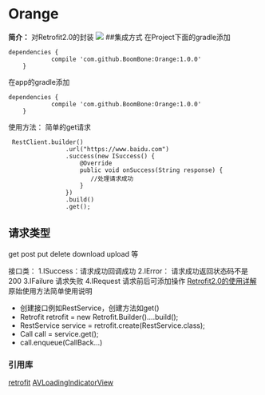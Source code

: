 # Orange
**简介：** 对Retrofit2.0的封装 
[![](https://www.jitpack.io/v/BoomBone/Orange.svg)](https://www.jitpack.io/#BoomBone/Orange)
##集成方式
在Project下面的gradle添加
```
dependencies {
	        compile 'com.github.BoomBone:Orange:1.0.0'
	}
```
在app的gradle添加
```
dependencies {
	        compile 'com.github.BoomBone:Orange:1.0.0'
	}
```
使用方法：
简单的get请求
```
 RestClient.builder()
                .url("https://www.baidu.com")
                .success(new ISuccess() {
                    @Override
                    public void onSuccess(String response) {
                       //处理请求成功
                    }
                })
                .build()
                .get();
```

## 请求类型
get post put delete download upload 等 

接口类：
1.ISuccess：请求成功回调成功
2.IError：  请求成功返回状态码不是200
3.IFailure  请求失败
4.IRequest  请求前后可添加操作
[Retrofit2.0的使用详解](http://blog.csdn.net/carson_ho/article/details/73732076)
原始使用方法简单使用说明
- 创建接口例如RestService，创建方法如get()
- Retrofit retrofit = new Retrofit.Builder()....build();
- RestService service = retrofit.create(RestService.class);
- Call<String> call = service.get();
- call.enqueue(CallBack...)

### 引用库
[retrofit](https://github.com/square/retrofit)
[AVLoadingIndicatorView](https://github.com/81813780/AVLoadingIndicatorView)
